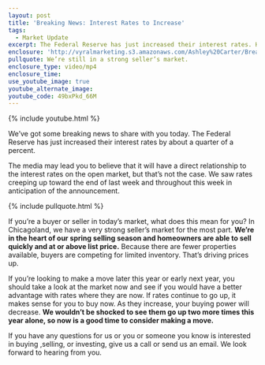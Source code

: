 ```yaml
---
layout: post
title: 'Breaking News: Interest Rates to Increase'
tags:
  - Market Update
excerpt: The Federal Reserve has just increased their interest rates. Here’s what it means for buyers and sellers in Chicagoland.
enclosure: 'http://vyralmarketing.s3.amazonaws.com/Ashley%20Carter/Breaking%20News-%20Interest%20Rates%20to%20Increase.mp4'
pullquote: We’re still in a strong seller’s market.
enclosure_type: video/mp4
enclosure_time:
use_youtube_image: true
youtube_alternate_image:
youtube_code: 49bxPkd_66M
---
```



{% include youtube.html %}

We’ve got some breaking news to share with you today. The Federal Reserve has just increased their interest rates by about a quarter of a percent.

The media may lead you to believe that it will have a direct relationship to the interest rates on the open market, but that’s not the case. We saw rates creeping up toward the end of last week and throughout this week in anticipation of the announcement.

{% include pullquote.html %}

If you’re a buyer or seller in today’s market, what does this mean for you? In Chicagoland, we have a very strong seller’s market for the most part. **We’re in the heart of our spring selling season and homeowners are able to sell quickly and at or above list price.** Because there are fewer properties available, buyers are competing for limited inventory. That’s driving prices up.

If you’re looking to make a move later this year or early next year, you should take a look at the market now and see if you would have a better advantage with rates where they are now. If rates continue to go up, it makes sense for you to buy now. As they increase, your buying power will decrease. **We wouldn’t be shocked to see them go up two more times this year alone, so now is a good time to consider making a move.**

If you have any questions for us or you or someone you know is interested in buying ,selling, or investing, give us a call or send us an email. We look forward to hearing from you.